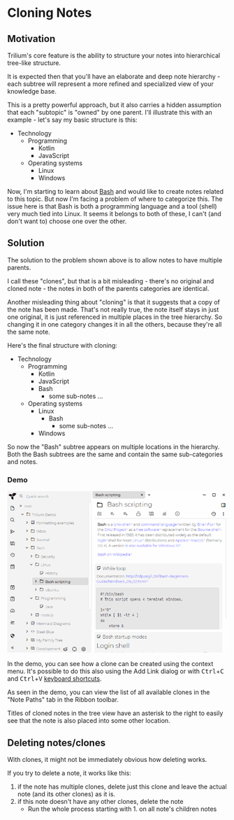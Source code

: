 # Cloning Notes
## Motivation

Trilium's core feature is the ability to structure your notes into hierarchical tree-like structure.

It is expected then that you'll have an elaborate and deep note hierarchy - each subtree will represent a more refined and specialized view of your knowledge base.

This is a pretty powerful approach, but it also carries a hidden assumption that each "subtopic" is "owned" by one parent. I'll illustrate this with an example - let's say my basic structure is this:

*   Technology
    *   Programming
        *   Kotlin
        *   JavaScript
    *   Operating systems
        *   Linux
        *   Windows

Now, I'm starting to learn about [Bash](https://en.wikipedia.org/wiki/Bash_\(Unix_shell\)) and would like to create notes related to this topic. But now I'm facing a problem of where to categorize this. The issue here is that Bash is both a programming language and a tool (shell) very much tied into Linux. It seems it belongs to both of these, I can't (and don't want to) choose one over the other.

## Solution

The solution to the problem shown above is to allow notes to have multiple parents.

I call these "clones", but that is a bit misleading - there's no original and cloned note - the notes in both of the parents categories are identical.

Another misleading thing about "cloning" is that it suggests that a copy of the note has been made. That's not really true, the note itself stays in just one original, it is just referenced in multiple places in the tree hierarchy. So changing it in one category changes it in all the others, because they're all the same note.

Here's the final structure with cloning:

*   Technology
    *   Programming
        *   Kotlin
        *   JavaScript
        *   Bash
            *   some sub-notes ...
    *   Operating systems
        *   Linux
            *   Bash
                *   some sub-notes ...
        *   Windows

So now the "Bash" subtree appears on multiple locations in the hierarchy. Both the Bash subtrees are the same and contain the same sub-categories and notes.

### Demo

![](Cloning%20Notes_create-clone.gif)

In the demo, you can see how a clone can be created using the context menu. It's possible to do this also using the Add Link dialog or with <kbd>Ctrl</kbd>+<kbd>C</kbd> and <kbd>Ctrl</kbd>+<kbd>V</kbd> [keyboard shortcuts](../Keyboard%20Shortcuts.md).

As seen in the demo, you can view the list of all available clones in the "Note Paths" tab in the Ribbon toolbar.

Titles of cloned notes in the tree view have an asterisk to the right to easily see that the note is also placed into some other location.

## Deleting notes/clones

With clones, it might not be immediately obvious how deleting works.

If you try to delete a note, it works like this:

1.  if the note has multiple clones, delete just this clone and leave the actual note (and its other clones) as it is.
2.  if this note doesn't have any other clones, delete the note
    *   Run the whole process starting with 1. on all note's children notes